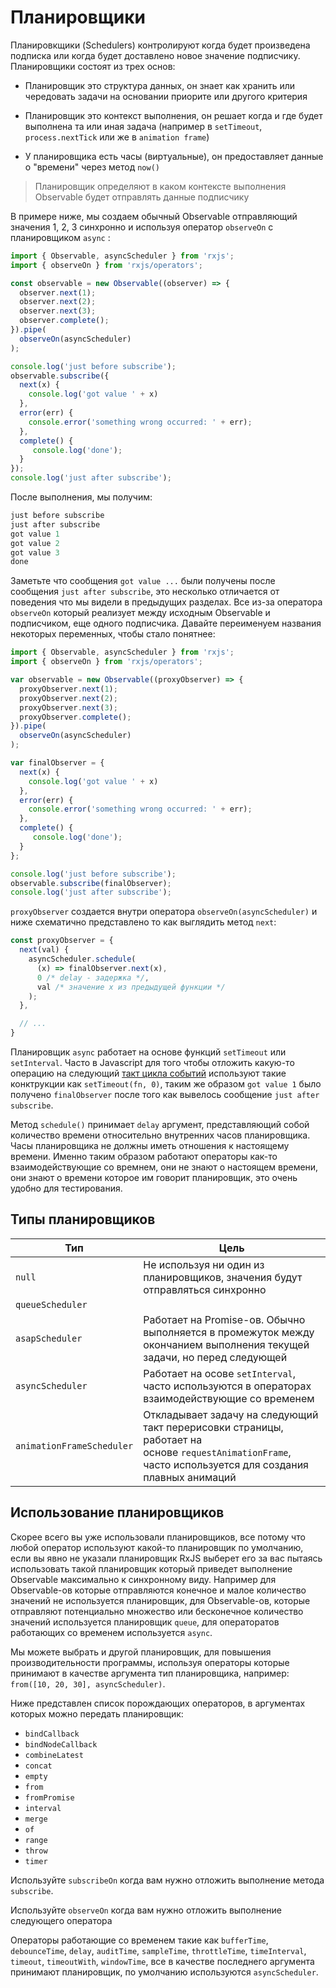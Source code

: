 # Планировщики

Планировкщики (Schedulers) контролируют когда будет произведена подписка или когда будет доставлено новое значение подписчику. Планировщики состоят из трех основ:

- Планировщик это структура данных, он знает как хранить или чередовать задачи на основании приорите или другого критерия

- Планировщик это контекст выполнения, он решает когда и где будет выполнена та или иная задача (например в `setTimeout`, `process.nextTick` или же в `animation frame`)

- У планировщика есть часы (виртуальные), он предоставляет данные о "времени" через метод `now()`

> Планировщик определяют в каком контексте выполнения Observable будет отправлять данные подписчику

В примере ниже, мы создаем обычный Observable отправляющий значения 1, 2, 3 синхронно и используя оператор `observeOn` с планировщиком `async` :

```typescript
import { Observable, asyncScheduler } from 'rxjs';
import { observeOn } from 'rxjs/operators';

const observable = new Observable((observer) => {
  observer.next(1);
  observer.next(2);
  observer.next(3);
  observer.complete();
}).pipe(
  observeOn(asyncScheduler)
);

console.log('just before subscribe');
observable.subscribe({
  next(x) {
    console.log('got value ' + x)
  },
  error(err) {
    console.error('something wrong occurred: ' + err);
  },
  complete() {
     console.log('done');
  }
});
console.log('just after subscribe');
```

После выполнения, мы получим:

```js
just before subscribe
just after subscribe
got value 1
got value 2
got value 3
done
```

Заметьте что сообщения `got value ...` были получены после сообщения `just after subscribe`, это несколько отличается от поведения что мы видели в предыдущих разделах. Все из-за оператора `observeOn` который реализует между исходным Observable и подписчиком, еще одного подписчика. Давайте переименуем названия некоторых переменных, чтобы стало понятнее:

```typescript
import { Observable, asyncScheduler } from 'rxjs';
import { observeOn } from 'rxjs/operators';

var observable = new Observable((proxyObserver) => {
  proxyObserver.next(1);
  proxyObserver.next(2);
  proxyObserver.next(3);
  proxyObserver.complete();
}).pipe(
  observeOn(asyncScheduler)
);

var finalObserver = {
  next(x) {
    console.log('got value ' + x)
  },
  error(err) {
    console.error('something wrong occurred: ' + err);
  },
  complete() {
     console.log('done');
  }
};

console.log('just before subscribe');
observable.subscribe(finalObserver);
console.log('just after subscribe');
```

`proxyObserver` создается внутри оператора `observeOn(asyncScheduler)` и ниже схематично представлено то как выглядить метод `next`:

```typescript
const proxyObserver = {
  next(val) {
    asyncScheduler.schedule(
      (x) => finalObserver.next(x),
      0 /* delay - задержка */,
      val /* значение x из предыдущей функции */
    );
  },

  // ...
}
```

Планировщик `async` работает на основе функций `setTimeout` или `setInterval`. Часто в Javascript для того чтобы отложить какую-то операцию на следующий [такт цикла событий](https://youtu.be/8cV4ZvHXQL4) используют такие конктрукции как `setTimeout(fn, 0)`, таким же образом `got value 1` было получено `finalObserver` после того как вывелось сообщение `just after subscribe`.

Метод `schedule()` принимает `delay` аргумент, представляющий собой количество времени относительно внутренних часов планировщика.  Часы планировщика не должны иметь отношения к настоящему времени. Именно таким образом работают операторы как-то взаимодействующие со времнем, они не знают о настоящем времени, они знают о времени которое им говорит планировщик, это очень удобно для тестирования.

## Типы планировщиков

| Тип                       | Цель                                                                                                                                                    |
| ------------------------- | ------------------------------------------------------------------------------------------------------------------------------------------------------- |
| `null`                    | Не используя ни один из планировщиков, значения будут отправляться синхронно                                                                            |
| `queueScheduler`          |                                                                                                                                                         |
| `asapScheduler`           | Работает на Promise-ов. Обычно выполняется в промежуток между окончанием выполнения текущей задачи, но перед следующей                                  |
| `asyncScheduler`          | Работает на осове `setInterval`, часто используются в операторах взаимодействующие со временем                                                          |
| `animationFrameScheduler` | Откладывает задачу на следующий такт перерисовки страницы, работает на основе `requestAnimationFrame`, часто используется для создания плавных анимаций |

## Использование планировщиков

Скорее всего вы уже использовали планировщиков, все потому что любой оператор используют какой-то планировщик по умолчанию, если вы явно не указали планировщик RxJS выберет его за вас пытаясь использовать такой планировщик который приведет выполнение Observable максимально к синхронному виду. Например для Observable-ов которые отправляются конечное и малое количество значений не используется планировщик, для Observable-ов, которые отправляют потенциально множество или бесконечное количество значений используется планировщик `queue`, для операторатов работающих со временем используется `async`.

Мы можете выбрать и другой планировщик, для повышения производительности программы, используя операторы которые принимают в качестве аргумента тип планировщика, например:  `from([10, 20, 30], asyncScheduler)`.

Ниже представлен список порождающих операторов, в аргументах которых можно передать планировщик:

- `bindCallback`
- `bindNodeCallback`
- `combineLatest`
- `concat`
- `empty`
- `from`
- `fromPromise`
- `interval`
- `merge`
- `of`
- `range`
- `throw`
- `timer`

Используйте `subscribeOn` когда вам нужно отложить выполнение метода `subscribe`.

Используйте `observeOn` когда вам нужно отложить выполнение следующего оператора

Операторы работающие со временем такие как `bufferTime`, `debounceTime`, `delay`, `auditTime`, `sampleTime`, `throttleTime`, `timeInterval`, `timeout`, `timeoutWith`, `windowTime`, все в качестве последнего аргумента принимают планировщик, по умолчанию используются `asyncScheduler`.


